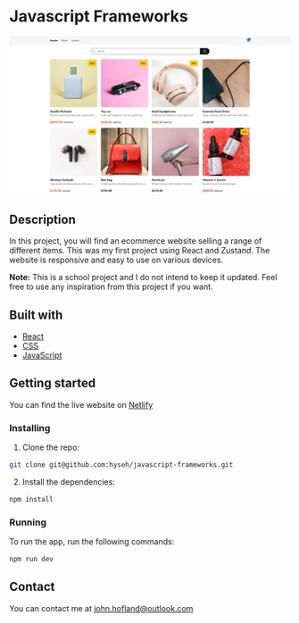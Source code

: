 # Javascript Frameworks

![Screenshot of Javascript Frameworks's homepage](./public/javascript-frameworks.webp)

## Description

In this project, you will find an ecommerce website selling a range of different items. This was my first project using React and Zustand. The website is responsive and easy to use on various devices.

**Note:** This is a school project and I do not intend to keep it updated. Feel free to use any inspiration from this project if you want.

## Built with

- [React](https://react.dev/)
- [CSS](https://developer.mozilla.org/en-US/docs/Web/CSS)
- [JavaScript](https://developer.mozilla.org/en-US/docs/Web/JavaScript)

## Getting started

You can find the live website on [Netlify](https://hyseh-javascript-frameworks.netlify.app/)

### Installing

1. Clone the repo:

```bash
git clone git@github.com:hyseh/javascript-frameworks.git
```

2. Install the dependencies:

```bash
npm install
```

### Running

To run the app, run the following commands:

```bash
npm run dev
```

## Contact

You can contact me at [john.hofland@outlook.com](mailto:john.hofland@outlook.com)
